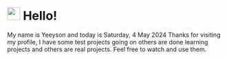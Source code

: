  <h1>
    <img src="https://emojis.slackmojis.com/emojis/images/1643510097/45343/hi.gif?1643510097" width="30"/> 
    Hello!
 </h1>
 <p>
    My name is Yeeyson and today is Saturday, 4 May 2024
    Thanks for visiting my profile, I have some test projects going on others are done learning projects and others are real projects.
    Feel free to watch and use them.
 </p>